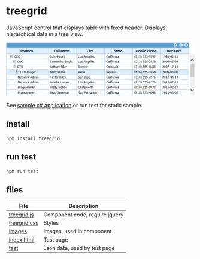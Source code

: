 # treegrid
JavaScript control that displays table with fixed header. Displays hierarchical data in a tree view.

![treegrid](demo.png)

See [sample c# application](https://github.com/miptleha/treegrid-core) or run test for static sample.

## install
```
npm install treegrid
```

## run test
```
npm run test
```

## files
 File | Description
 --- | --- 
 [treegrid.js](src/treegrid.js) | Component code, require jquery
 [treegrid.css](src/treegrid.css) | Styles
 [Images](src/Images) | Images, used in component
 [index.html](index.html) | Test page
 [test](test) | Json data, used by test page
